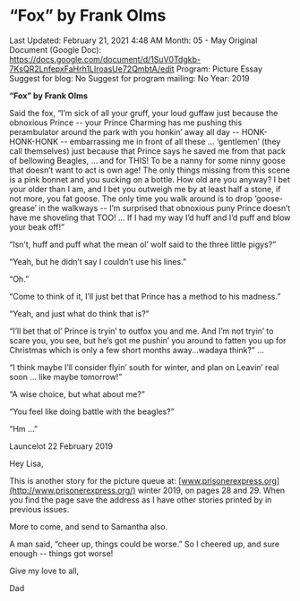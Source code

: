 # “Fox” by Frank Olms

Last Updated: February 21, 2021 4:48 AM
Month: 05 - May
Original Document (Google Doc): https://docs.google.com/document/d/1SuV0Tdgkb-7KsQR2LnfepxFaHrh1LIroasUe72QmbtA/edit
Program: Picture Essay
Suggest for blog: No
Suggest for program mailing: No
Year: 2019

**“Fox” by Frank Olms**

Said the fox, “I’m sick of all your gruff, your loud guffaw just because the obnoxious Prince -- your Prince Charming has me pushing this perambulator around the park with you honkin’ away all day -- HONK-HONK-HONK -- embarrassing me in front of all these … ‘gentlemen’ (they call themselves) just because that Prince says he saved me from that pack of bellowing Beagles, … and for THIS! To be a nanny for some ninny goose that doesn’t want to act is own age! The only things missing from this scene is a pink bonnet and you sucking on a bottle. How old are you anyway? I bet your older than I am, and I bet you outweigh me by at least half a stone, if not more, you fat goose. The only time you walk around is to drop ‘goose-grease’ in the walkways -- I’m surprised that obnoxious puny Prince doesn’t have me shoveling that TOO! … If I had my way I’d huff and I’d puff and blow your beak off!”

“Isn’t, huff and puff what the mean ol’ wolf said to the three little pigys?”

“Yeah, but he didn’t say I couldn’t use his lines.”

“Oh.”

“Come to think of it, I’ll just bet that Prince has a method to his madness.”

“Yeah, and just what do think that is?”

“I’ll bet that ol’ Prince is tryin’ to outfox you and me. And I’m not tryin’ to scare you, you see, but he’s got me pushin’ you around to fatten you up for Christmas which is only a few short months away...wadaya think?” …

“I think maybe I’ll consider flyin’ south for winter, and plan on Leavin’ real soon … like maybe tomorrow!”

“A wise choice, but what about me?”

“You feel like doing battle with the beagles?”

“Hm …”

Launcelot 22 February 2019

Hey Lisa,

This is another story for the picture queue at: [www.prisonerexpress.org](http://www.prisonerexpress.org/) winter 2019, on pages 28 and 29. When you find the page save the address as I have other stories printed by in previous issues.

More to come, and send to Samantha also.

A man said, “cheer up, things could be worse.” So I cheered up, and sure enough -- things got worse!

Give my love to all,

Dad